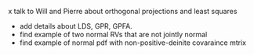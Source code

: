 x talk to Will and Pierre about orthogonal projections and least squares
- add details about LDS, GPR, GPFA.
- find example of two normal RVs that are not jointly normal
- find example of normal pdf with non-positive-deinite covaraince mtrix
